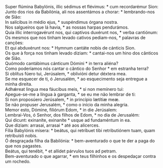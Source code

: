 <div class="dropcap text-justify">Super flúmina Babylónis, illic sédimus et flévimus: * cum recordarémur Sion:</div>
<div class="dropcap text-justify">Junto dos rios da Babilónia, ali nos assentámos a chorar: * lembrando-nos de Sião:</div>
<div class="text-justify">In salícibus in médio ejus, * suspéndimus órgana nostra.</div>
<div class="text-justify">Nos salgueiros que lá havia, * as nossas harpas pendurámos.</div>
<div class="text-justify">Quia illic interrogavérunt nos, qui captívos duxérunt nos, * verba cantiónum:</div>
<div class="text-justify">Os mesmos que nos tinham levado cativos pediam-nos, * palavras de canções:</div>
<div class="text-justify">Et qui abduxérunt nos: * Hymnum cantáte nobis de cánticis Sion.</div>
<div class="text-justify">Os que à força nos tinham levado diziam: * cantai-nos um hino dos cânticos de Sião.</div>
<div class="text-justify">Quómodo cantábimus cánticum Dómini * in terra aliéna?</div>
<div class="text-justify">Como poderíamos nós cantar o cântico do Senhor * em estranha terra?</div>
<div class="text-justify">Si oblítus fúero tui, Jerúsalem, * oblivióni detur déxtera mea.</div>
<div class="text-justify">Se me esquecer de ti, ó Jerusalém, * ao esquecimento seja entregue a minha direita.</div>
<div class="text-justify">Adhǽreat lingua mea fáucibus meis, * si non memínero tui:</div>
<div class="text-justify">Apegue-se-me a língua à garganta, * se eu me não lembrar de ti:</div>
<div class="text-justify">Si non proposúero Jerúsalem, * in princípio lætítiæ meæ.</div>
<div class="text-justify">Se não propuser Jerusalém, * como o início da minha alegria.</div>
<div class="text-justify">Memor esto, Dómine, filiórum Edom, * in die Jerúsalem:</div>
<div class="text-justify">Lembrai-Vos, ó Senhor, dos filhos de Edom, * no dia de Jerusalém:</div>
<div class="text-justify">Qui dicunt: exinaníte, exinaníte * usque ad fundaméntum in ea.</div>
<div class="text-justify">Que diziam: arrasai, arrasai * até aos alicerces.</div>
<div class="text-justify">Fília Babylónis mísera: * beátus, qui retríbuet tibi retributiónem tuam, quam retribuísti nobis.</div>
<div class="text-justify">Ó desgraçada filha da Babilónia: * bem-aventurado o que te der a paga do que nos pagastes.</div>
<div class="text-justify">Beátus, qui tenébit, * et allídet párvulos tuos ad petram.</div>
<div class="text-justify">Bem-aventurado o que agarrar, * em teus filhinhos e os despedaçar contra um rochedo.</div>
